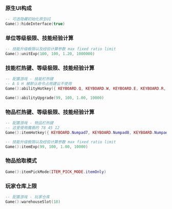 ### 原生UI构成

```lua
-- 可选隐藏初始化原生UI
Game():hideInterface(true)
```

### 单位等级极限、技能经验计算

```lua
-- 技能升级极限以及经验计算参数 max fixed ratio limit
Game():unitExp(100, 100, 1.20, 1000000)
```

### 技能栏热键、等级极限、技能经验计算

```lua
-- 配置游戏 - 技能栏热键
-- A S H 被默认命令占用建议不使用
Game():abilityHotkey({ KEYBOARD.Q, KEYBOARD.W, KEYBOARD.E, KEYBOARD.R, KEYBOARD.D, KEYBOARD.F, KEYBOARD.C, KEYBOARD.V })

Game():abilityUpgrade(99, 100, 1.00, 10000)
```

### 物品栏热键、等级极限、技能经验计算

```lua
-- 配置游戏 - 物品栏热键
-- 这里使用魔兽的 78 45 12
Game():itemHotkey({ KEYBOARD.Numpad7, KEYBOARD.Numpad8, KEYBOARD.Numpad4, KEYBOARD.Numpad5, KEYBOARD.Numpad1, KEYBOARD.Numpad2 })

-- 技能升级极限以及经验计算参数 max fixed ratio limit
Game():itemExp(99, 100, 1.00, 10000)
```

### 物品拾取模式

```lua
Game():itemPickMode(ITEM_PICK_MODE.itemOnly)
```

### 玩家仓库上限

```lua
-- 配置游戏 - 玩家仓库
Game():warehouseSlot(18)
```
